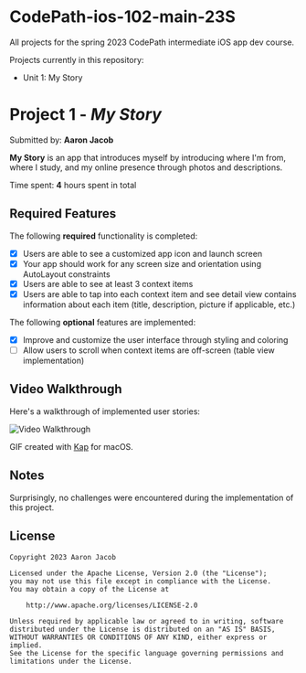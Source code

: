 # CodePath-ios-102-main-23S
 All projects for the spring 2023 CodePath intermediate iOS app dev course.

Projects currently in this repository:
- Unit 1: My Story


# Project 1 - *My Story*

Submitted by: **Aaron Jacob**

**My Story** is an app that introduces myself by introducing where I'm from, where I study, and my online presence through photos and descriptions.

Time spent: **4** hours spent in total

## Required Features

The following **required** functionality is completed:

- [x] Users are able to see a customized app icon and launch screen
- [x] Your app should work for any screen size and orientation using AutoLayout constraints
- [x] Users are able to see at least 3 context items
- [x] Users are able to tap into each context item and see detail view contains information about each item (title, description, picture if applicable, etc.)
 
The following **optional** features are implemented:

- [x] Improve and customize the user interface through styling and coloring
- [ ] Allow users to scroll when context items are off-screen (table view implementation)

## Video Walkthrough

Here's a walkthrough of implemented user stories:

<img src='https://media.githubusercontent.com/media/ProjectSkyapple/CodePath-ios-102-main-23S/main/My%20Story/MyStoryGIF.gif?token=AIX4YTUYDKZCZAZSIQMBDGDD7Q5XE' title='Video Walkthrough' width='' alt='Video Walkthrough' />

GIF created with [Kap](https://getkap.co/) for macOS.

## Notes

Surprisingly, no challenges were encountered during the implementation of this project.

## License

    Copyright 2023 Aaron Jacob

    Licensed under the Apache License, Version 2.0 (the "License");
    you may not use this file except in compliance with the License.
    You may obtain a copy of the License at

        http://www.apache.org/licenses/LICENSE-2.0

    Unless required by applicable law or agreed to in writing, software
    distributed under the License is distributed on an "AS IS" BASIS,
    WITHOUT WARRANTIES OR CONDITIONS OF ANY KIND, either express or implied.
    See the License for the specific language governing permissions and
    limitations under the License.
